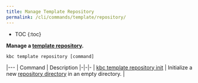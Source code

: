 ```yaml
---
title: Manage Template Repository
permalink: /cli/commands/template/repository/
---
```


* TOC
{:toc}

**Manage a [template repository](/cli/templates/structure/#repository).**

```
kbc template repository [command]
```

|---
| Command | Description
|-|-|-
| [kbc template repository init](/cli/commands/template/repository/init/) | Initialize a new [repository directory](/cli/templates/structure/#repository) in an empty directory. |
